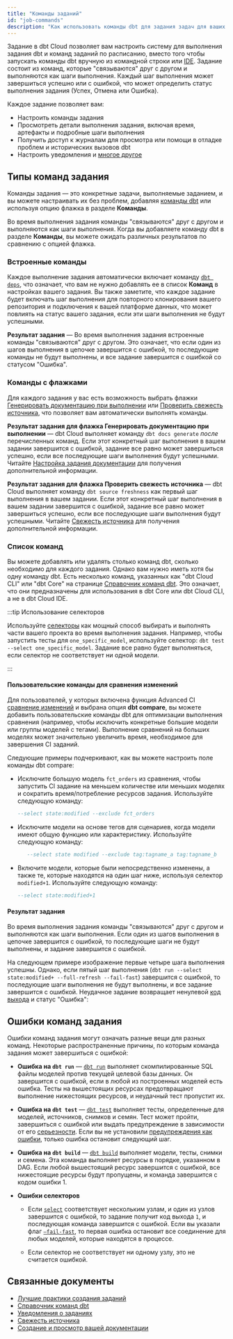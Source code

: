 ```yaml
---
title: "Команды заданий"
id: "job-commands"
description: "Как использовать команды dbt для задания задач для ваших заданий в dbt Cloud."
---
```


Задание в dbt Cloud позволяет вам настроить систему для выполнения задания dbt и команд заданий по расписанию, вместо того чтобы запускать команды dbt вручную из командной строки или [IDE](/docs/cloud/dbt-cloud-ide/develop-in-the-cloud). Задание состоит из команд, которые "связываются" друг с другом и выполняются как шаги выполнения. Каждый шаг выполнения может завершиться успешно или с ошибкой, что может определить статус выполнения задания (Успех, Отмена или Ошибка).

Каждое задание позволяет вам:

- Настроить команды задания
- Просмотреть детали выполнения задания, включая время, артефакты и подробные шаги выполнения
- Получить доступ к журналам для просмотра или помощи в отладке проблем и исторических вызовов dbt
- Настроить уведомления и [многое другое](/docs/deploy/deployments#dbt-cloud)

## Типы команд задания

Команды задания — это конкретные задачи, выполняемые заданием, и вы можете настраивать их без проблем, добавляя [команды dbt](/reference/dbt-commands) или используя опцию флажка в разделе **Команды**.

Во время выполнения задания команды "связываются" друг с другом и выполняются как шаги выполнения. Когда вы добавляете команду dbt в разделе **Команды**, вы можете ожидать различных результатов по сравнению с опцией флажка.

<Lightbox src="/img/docs/dbt-cloud/using-dbt-cloud/job-commands.gif" width="85%" title="Настройка флажка и списка команд"/>

### Встроенные команды

Каждое выполнение задания автоматически включает команду [`dbt deps`](/reference/commands/deps), что означает, что вам не нужно добавлять ее в список **Команд** в настройках вашего задания. Вы также заметите, что каждое задание будет включать шаг выполнения для повторного клонирования вашего репозитория и подключения к вашей платформе данных, что может повлиять на статус вашего задания, если эти шаги выполнения не будут успешными.

**Результат задания** &mdash; Во время выполнения задания встроенные команды "связываются" друг с другом. Это означает, что если один из шагов выполнения в цепочке завершится с ошибкой, то последующие команды не будут выполнены, и все задание завершится с ошибкой со статусом "Ошибка".

<Lightbox src="/img/docs/dbt-cloud/using-dbt-cloud/fail-dbtdeps.png" width="85%" title="Неудачное задание, которое завершилось с ошибкой во время шага выполнения dbt deps."/>

### Команды с флажками

Для каждого задания у вас есть возможность выбрать флажки [Генерировать документацию при выполнении](/docs/collaborate/build-and-view-your-docs) или [Проверить свежесть источника](/docs/deploy/source-freshness), что позволяет вам автоматически выполнять команды.

**Результат задания для флажка Генерировать документацию при выполнении** &mdash; dbt Cloud выполняет команду `dbt docs generate` _после_ перечисленных команд. Если этот конкретный шаг выполнения в вашем задании завершится с ошибкой, задание все равно может завершиться успешно, если все последующие шаги выполнения будут успешными. Читайте [Настройка задания документации](/docs/collaborate/build-and-view-your-docs) для получения дополнительной информации.

**Результат задания для флажка Проверить свежесть источника** &mdash; dbt Cloud выполняет команду `dbt source freshness` как первый шаг выполнения в вашем задании. Если этот конкретный шаг выполнения в вашем задании завершится с ошибкой, задание все равно может завершиться успешно, если все последующие шаги выполнения будут успешными. Читайте [Свежесть источника](/docs/deploy/source-freshness) для получения дополнительной информации.

### Список команд

Вы можете добавлять или удалять столько команд dbt, сколько необходимо для каждого задания. Однако вам нужно иметь хотя бы одну команду dbt. Есть несколько команд, указанных как "dbt Cloud CLI" или "dbt Core" на странице [Справочник команд dbt](/reference/dbt-commands). Это означает, что они предназначены для использования в dbt Core или dbt Cloud CLI, а не в dbt Cloud IDE.

:::tip Использование селекторов

Используйте [селекторы](/reference/node-selection/syntax) как мощный способ выбирать и выполнять части вашего проекта во время выполнения задания. Например, чтобы запустить тесты для `one_specific_model`, используйте селектор: `dbt test --select one_specific_model`. Задание все равно будет выполняться, если селектор не соответствует ни одной модели.

:::

#### Пользовательские команды для сравнения изменений
Для пользователей, у которых включена функция Advanced CI [сравнение изменений](/docs/deploy/advanced-ci#compare-changes) и выбрана опция **dbt compare**, вы можете добавить пользовательские команды dbt для оптимизации выполнения сравнения (например, чтобы исключить конкретные большие модели или группы моделей с тегами). Выполнение сравнений на больших моделях может значительно увеличить время, необходимое для завершения CI заданий.

<Lightbox src="/img/docs/deploy/dbt-compare.jpg" width="90%" title="Добавьте пользовательские команды dbt при использовании dbt compare." />

Следующие примеры подчеркивают, как вы можете настроить поле команды dbt compare:

- Исключите большую модель `fct_orders` из сравнения, чтобы запустить CI задание на меньшем количестве или меньших моделях и сократить время/потребление ресурсов задания. Используйте следующую команду:
  
  ```sql
  --select state:modified --exclude fct_orders
  ```
- Исключите модели на основе тегов для сценариев, когда модели имеют общую функцию или характеристику. Используйте следующую команду:

   ```sql 
      --select state modified --exclude tag:tagname_a tag:tagname_b
   ```
- Включите модели, которые были непосредственно изменены, а также те, которые находятся на один шаг ниже, используя селектор `modified+1`. Используйте следующую команду:
  ```sql
  --select state:modified+1
  ```

#### Результат задания
Во время выполнения задания команды "связываются" друг с другом и выполняются как шаги выполнения. Если один из шагов выполнения в цепочке завершится с ошибкой, то последующие шаги не будут выполнены, и задание завершится с ошибкой.

На следующем примере изображение первые четыре шага выполнения успешны. Однако, если пятый шаг выполнения (`dbt run --select state:modified+ --full-refresh --fail-fast`) завершится с ошибкой, то последующие шаги выполнения не будут выполнены, и все задание завершится с ошибкой. Неудачное задание возвращает ненулевой [код выхода](/reference/exit-codes) и статус "Ошибка":

<Lightbox src="/img/docs/dbt-cloud/using-dbt-cloud/skipped-jobs.jpg" width="85%" title="Неудачное выполнение задания, которое завершилось с ошибкой во время шага выполнения"/>

## Ошибки команд задания

Ошибки команд задания могут означать разные вещи для разных команд. Некоторые распространенные причины, по которым команда задания может завершиться с ошибкой:

- **Ошибка на `dbt run`** &mdash; [`dbt run`](/reference/commands/run) выполняет скомпилированные SQL файлы моделей против текущей целевой базы данных. Он завершится с ошибкой, если в любой из построенных моделей есть ошибка. Тесты на вышестоящих ресурсах предотвращают выполнение нижестоящих ресурсов, и неудачный тест пропустит их.

- **Ошибка на `dbt test`** &mdash;  [`dbt test`](/reference/commands/test) выполняет тесты, определенные для моделей, источников, снимков и семян. Тест может пройти, завершиться с ошибкой или выдать предупреждение в зависимости от его [серьезности](/reference/resource-configs/severity). Если вы не установили [предупреждения как ошибки](/reference/global-configs/warnings), только ошибка остановит следующий шаг.

- **Ошибка на `dbt build`** &mdash; [`dbt build`](/reference/commands/build) выполняет модели, тесты, снимки и семена. Эта команда выполняет ресурсы в порядке, указанном в DAG. Если любой вышестоящий ресурс завершится с ошибкой, все нижестоящие ресурсы будут пропущены, и команда завершится с кодом ошибки 1.

- **Ошибки селекторов**
   - Если [`select`](/reference/node-selection/set-operators) соответствует нескольким узлам, и один из узлов завершится с ошибкой, то задание получит код выхода `1`, и последующая команда завершится с ошибкой. Если вы указали флаг [`—fail-fast`](/reference/global-configs/failing-fast), то первая ошибка остановит все соединение для любых моделей, которые находятся в процессе.

   - Если селектор не соответствует ни одному узлу, это не считается ошибкой.


## Связанные документы
- [Лучшие практики создания заданий](https://discourse.getdbt.com/t/job-creation-best-practices-in-dbt-cloud-feat-my-moms-lasagna/2980)
- [Справочник команд dbt](/reference/dbt-commands)
- [Уведомления о заданиях](/docs/deploy/job-notifications)
- [Свежесть источника](/docs/deploy/source-freshness)
- [Создание и просмотр вашей документации](/docs/collaborate/build-and-view-your-docs)